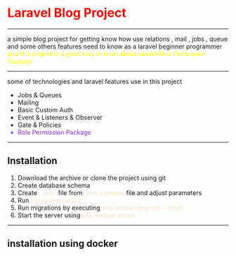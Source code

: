 <h1 style="font-weight: bold ; color: red">Laravel Blog Project</h1>
<hr>
a simple blog project for getting know how use relations , mail , jobs , queue
and some others features need to know as a laravel beginner programmer
<span style="color: yellow">and this project is a good way to learn about laravel Role Permission Package</span>
<hr>
some of technologies and laravel features use in this project 
<ul>
<li>Jobs & Queues</li>
<li>Mailing</li>
<li>Basic Custom Auth</li>
<li>Event & Listeners & Observer</li>
<li>Gate & Policies</li>
<li style="color: blueviolet">Role Permission Package</li>
</ul>
<hr>
<h2>Installation</h2>
<ol>
<li>Download the archive or clone the project using git</li>
<li>Create database schema</li>
<li>Create <span style="font-weight: bold; color: antiquewhite">`.env`</span> file from <span style="font-weight: bold ; color: antiquewhite">.env.example</span> file and adjust parameters</li>
<li>Run <span style="font-weight: bold; color: antiquewhite">composer install</span> </li>
<li>Run migrations by executing <span style="font-weight: bold; color: antiquewhite">php artisan migrate --seed</span></li>
<li>Start the server using <span style="font-weight: bold; color: antiquewhite">php artisan serve</span></li>
</ol>
<hr>
<h2>installation using docker</h2>
